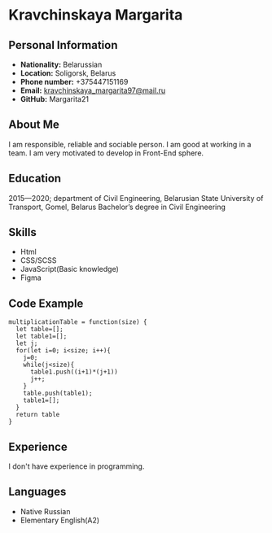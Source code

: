 #  Kravchinskaya Margarita
## Personal Information
- **Nationality:** Belarussian
- **Location:** Soligorsk, Belarus
- **Phone number:** +375447151169
- **Email:** kravchinskaya_margarita97@mail.ru
- **GitHub:** Margarita21

## About Me
I am responsible, reliable and sociable person. I am good at working in a team. I am very motivated to develop in Front-End sphere.
## Education
2015—2020; department of Civil Engineering, Belarusian State University of Transport, Gomel, Belarus 
Bachelor’s degree in Civil Engineering
## Skills
- Html
- CSS/SCSS
- JavaScript(Basic knowledge)
- Figma

## Code Example

    multiplicationTable = function(size) {
      let table=[];
      let table1=[];
      let j;
      for(let i=0; i<size; i++){
        j=0;
        while(j<size){
          table1.push((i+1)*(j+1))
          j++;
        }
        table.push(table1);
        table1=[];
      }
      return table
    }

## Experience
I don't have experience in programming.
## Languages
- Native Russian
- Elementary English(A2)
